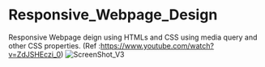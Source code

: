 # Responsive_Webpage_Design
Responsive Webpage deign using HTMLs and CSS using media query and other CSS properties. (Ref :https://www.youtube.com/watch?v=ZdJSHEczi_0) 
![ScreenShot_V3](https://user-images.githubusercontent.com/116146046/208112188-f27343fd-f905-4a50-99ca-a3ea0c689495.png)
